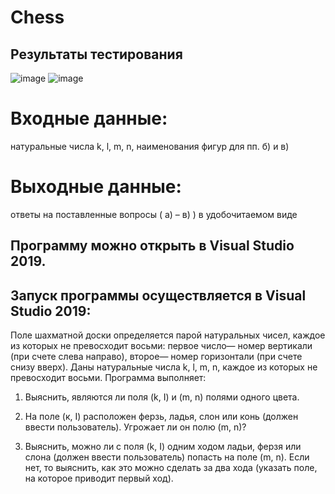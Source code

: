 # Chess
## Результаты тестирования
![image](https://user-images.githubusercontent.com/90498579/144757870-345f257a-8e2e-4e79-ab1d-7441643617c6.png)
![image](https://user-images.githubusercontent.com/90498579/144757900-14ae4495-6390-4755-9936-7480fe742372.png)
# Входные данные: 
натуральные числа k, l, m, n, наименования фигур для пп. б) и в)
# Выходные данные:
ответы на поставленные вопросы ( а) – в) ) в удобочитаемом виде

## Программу можно открыть в Visual Studio 2019.

## Запуск программы осуществляется в Visual Studio 2019:
Поле шахматной доски определяется парой натуральных чисел, каждое из которых не превосходит восьми: первое число— номер вертикали (при счете слева направо), второе— номер горизонтали (при счете снизу вверх).
Даны натуральные числа k, l, m, n, каждое из которых не превосходит восьми.
Программа выполняет:

1) Выяснить, являются ли поля (k, I) и (m, n) полями одного цвета.

2) На поле (к, I) расположен ферзь, ладья, слон или конь (должен ввести пользователь). Угрожает ли он полю (m, n)?

3) Выяснить, можно ли с поля (k, I) одним ходом ладьи, ферзя или слона (должен ввести пользователь) попасть на поле (m, n). Если нет, то выяснить, как это можно сделать за два хода (указать поле, на которое приводит первый ход).

